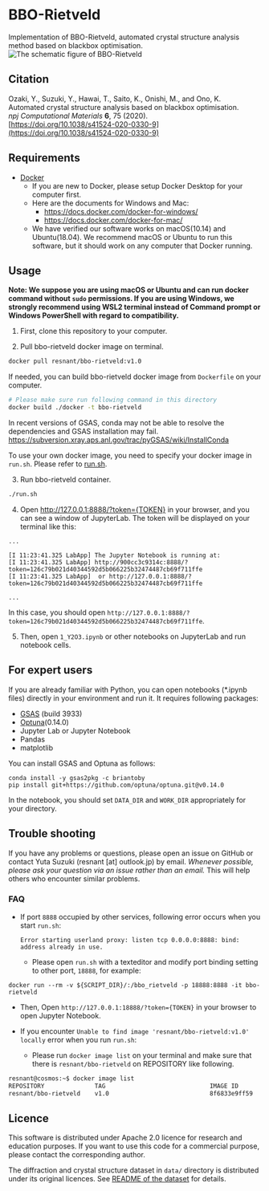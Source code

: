 # BBO-Rietveld
Implementation of BBO-Rietveld, automated crystal structure analysis method based on blackbox optimisation.  
![The schematic figure of BBO-Rietveld](https://gist.githubusercontent.com/resnant/32aed77b71f71d798a847fab16431315/raw/cadacc758e000e1dc7d7e4d0253512f8b83b4e88/bbo_rietveld_schematic.jpg)

## Citation
Ozaki, Y., Suzuki, Y., Hawai, T., Saito, K., Onishi, M., and Ono, K.  
Automated crystal structure analysis based on blackbox optimisation.  
<i>npj Computational Materials</i> <b>6</b>, 75 (2020).  
[https://doi.org/10.1038/s41524-020-0330-9](https://doi.org/10.1038/s41524-020-0330-9)

## Requirements

- [Docker](https://www.docker.com/)
  - If you are new to Docker, please setup Docker Desktop for your computer first.
  - Here are the documents for Windows and Mac:
    - https://docs.docker.com/docker-for-windows/
    - https://docs.docker.com/docker-for-mac/
  - We have verified our software works on macOS(10.14) and Ubuntu(18.04). We recommend macOS or Ubuntu to run this software, but it should work on any computer that Docker running.

## Usage
__Note: We suppose you are using macOS or Ubuntu and can run docker command without `sudo` permissions. If you are using Windows, we strongly recommend using WSL2 terminal instead of Command prompt or Windows PowerShell with regard to compatibility.__

1. First, clone this repository to your computer.

2. Pull bbo-rietveld docker image on terminal. 
```sh
docker pull resnant/bbo-rietveld:v1.0
```

If needed, you can build bbo-rietveld docker image from `Dockerfile` on your computer.  
```sh
# Please make sure run following command in this directory
docker build ./docker -t bbo-rietveld
```
In recent versions of GSAS, conda may not be able to resolve the dependencies and GSAS installation may fail.  
https://subversion.xray.aps.anl.gov/trac/pyGSAS/wiki/InstallConda  

<!-- For more information on how to use Docker image -->
To use your own docker image, you need to specify your docker image in `run.sh`. Please refer to [run.sh](https://github.com/quantumbeam/BBO-Rietveld/blob/8d4533dc1c436f227205e225fc4bb0c3f6402edf/run.sh#L4).

3. Run bbo-rietveld container.
```sh
./run.sh
```

4. Open http://127.0.0.1:8888/?token={TOKEN} in your browser, and you can see a window of JupyterLab. The token will be displayed on your terminal like this:
```
...

[I 11:23:41.325 LabApp] The Jupyter Notebook is running at:
[I 11:23:41.325 LabApp] http://900cc3c9314c:8888/?token=126c79b021d40344592d5b066225b32474487cb69f711ffe
[I 11:23:41.325 LabApp]  or http://127.0.0.1:8888/?token=126c79b021d40344592d5b066225b32474487cb69f711ffe

...
```
In this case, you should open `http://127.0.0.1:8888/?token=126c79b021d40344592d5b066225b32474487cb69f711ffe`.

5. Then, open `1_Y2O3.ipynb` or other notebooks on JupyterLab and run notebook cells.


## For expert users
If you are already familiar with Python, you can open notebooks (*.ipynb files) directly in your environment and run it.
It requires following packages:
- [GSAS](https://gsas-ii.readthedocs.io/en/latest/GSASIIscriptable.html) (build 3933)
- [Optuna](https://optuna.readthedocs.io/en/stable/)(0.14.0)
- Jupyter Lab or Jupyter Notebook
- Pandas
- matplotlib

You can install GSAS and Optuna as follows:
```
conda install -y gsas2pkg -c briantoby
pip install git+https://github.com/optuna/optuna.git@v0.14.0
```
In the notebook, you should set `DATA_DIR` and `WORK_DIR` appropriately for your directory.


## Trouble shooting
If you have any problems or questions, please open an issue on GitHub or contact Yuta Suzuki (resnant [at] outlook.jp) by email. 
_Whenever possible, please ask your question via an issue rather than an email._ This will help others who encounter similar problems.

### FAQ
- If port `8888` occupied by other services, following error occurs when you start `run.sh`:
  
  ```Error starting userland proxy: listen tcp 0.0.0.0:8888: bind: address already in use.```
  
  - Please open `run.sh` with a texteditor and modify port binding setting to other port, `18888`, for example:
```
docker run --rm -v ${SCRIPT_DIR}/:/bbo_rietveld -p 18888:8888 -it bbo-rietveld
```
  - Then, Open `http://127.0.0.1:18888/?token={TOKEN}` in your browser to open Jupyter Notebook.

- If you encounter `Unable to find image 'resnant/bbo-rietveld:v1.0' locally` error when you run `run.sh`:
  - Please run `docker image list` on your terminal and make sure that there is `resnant/bbo-rietveld` on REPOSITORY like following.
```sh
resnant@cosmos:~$ docker image list
REPOSITORY              TAG                             IMAGE ID            CREATED             SIZE
resnant/bbo-rietveld    v1.0                            8f6833e9ff59        5 months ago        3.5GB
```

## Licence
This software is distributed under Apache 2.0 licence for research and education purposes. If you want to use this code for a commercial purpose, please contact the corresponding author.

The diffraction and crystal structure dataset in `data/` directory is distributed under its original licences. See [README of the dataset](data/README.md) for details.